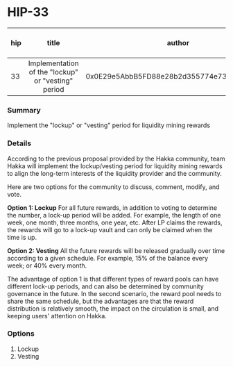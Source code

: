 # HIP-33

| hip | title | author | created | duration | Snapshot Block Number |
|----------|:----------:|:----------:|:----------:|:----------:|:----------:|
| 33 | Implementation of the "lockup" or "vesting" period | 0x0E29e5AbbB5FD88e28b2d355774e73BD47dE3bcd | 2020-11-17 13:00 | 1 | 11275428 |


### Summary
Implement the "lockup" or "vesting" period for liquidity mining rewards

### Details

According to the previous proposal provided by the Hakka community, team Hakka will implement the lockup/vesting period for liquidity mining rewards to align the long-term interests of the liquidity provider and the community.

Here are two options for the community to discuss, comment, modify, and vote.

**Option 1: Lockup**
For all future rewards, in addition to voting to determine the number, a lock-up period will be added. For example, the length of one week, one month, three months, one year, etc. After LP claims the rewards, the rewards will go to a lock-up vault and can only be claimed when the time is up.

**Option 2: Vesting**
All the future rewards will be released gradually over time according to a given schedule. For example, 15% of the balance every week; or 40% every month.

The advantage of option 1 is that different types of reward pools can have different lock-up periods, and can also be determined by community governance in the future. In the second scenario, the reward pool needs to share the same schedule, but the advantages are that the reward distribution is relatively smooth, the impact on the circulation is small, and keeping users' attention on Hakka.

### Options
1. Lockup
2. Vesting
